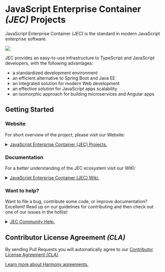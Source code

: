 # JavaScript Enterprise Container *(JEC)* Projects

JavaScript Enterprise Container *(JEC)* is the standard in modern JavaScript enterprise software.

[![][jec-logo]][jec-url]

JEC provides an easy-to-use infrastructure to TypeScript and JavaScript developers, with the following advantages:
- a standardized development environment
- an efficient alternative to Spring Boot and Java EE
- an integrated solution for modern Web development
- an effective solution for JavaScript apps scalability 
- an isomorphic approach for building microservices and Angular apps

## Getting Started

### Website

For short overview of the project, please visit our Website:

<details>
    <summary><a href="http://jecproject.org/">JavaScript Enterprise Container (JEC) Projects.</a></summary>
</details>

### Documentation

For a better understanding of the JEC ecosystem visit our WIKI:

<details>
    <summary><a href="http://jecproject.org/wiki">JavaScript Enterprise Container (JEC) Wiki.</a></summary>
</details>

### Want to help?

Want to file a bug, contribute some code, or improve documentation? Excellent! Read up on our guidelines for contributing and then check out one of our issues in the hotlist:

<details>
    <summary><a href="http://jecproject.org/wiki/community">JEC Community Help.</a></summary>
</details>

## Contributor License Agreement _(CLA)_

By sending Pull Requests you will automatically agree to our [Contributor License Agreement _(CLA)_](./CONTRIBUTION).

[Learn more about Harmony agreements.](http://harmonyagreements.org/)

[jec-url]: http://jecproject.org
[jec-logo]: https://raw.githubusercontent.com/pechemann/JEC/master/assets/jec-logos/jec-logo.png
